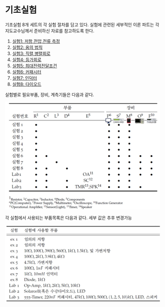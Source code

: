 
# 기초실험 

기초실험 8개 세트의 각 실험 절차를 담고 있다. 실험에 관련된 세부적인 이론 파트는 각 지도교수님께서 준비하신 자료를 참고하도록 한다.

1. [실험1: 저항,전압,전류 측정](./E01_R_V_I)
2. [실험2: 옴의 법칙](./E02_ohms_law)
3. [실험3: 직렬,병렬회로](./E03_circuits)
4. [실험4: 등가회로](./E04_thevenin)
5. [실험5: 최대전력전달조건](./E05_max_power_transfer)
6. [실험6: 커패시터](./E06_R_C)
7. [실험7: 인덕터](./E07_R_L)
8. [실험8: 다이오드](./E08_R_Diode)

실험별로 필요부품, 장비, 계측기들은 다음과 같다.

![02_장비](../images/02_장비.jpg )

각 실험에서 사용되는 부품목록은 다음과 같다. 세부 값은 추후 변경가능

![03_부품](../images/03_부품.jpg )
